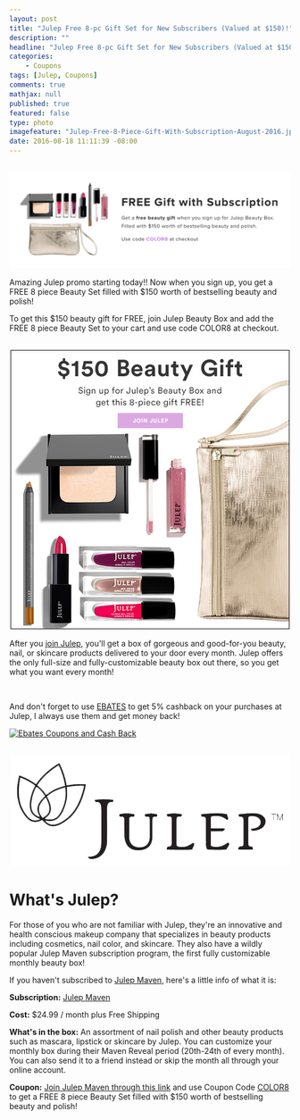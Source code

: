 ```yaml
---
layout: post
title: "Julep Free 8-pc Gift Set for New Subscribers (Valued at $150)!"
description: ""
headline: "Julep Free 8-pc Gift Set for New Subscribers (Valued at $150)!"
categories: 
    - Coupons
tags: [Julep, Coupons]
comments: true
mathjax: null
published: true
featured: false
type: photo
imagefeature: "Julep-Free-8-Piece-Gift-With-Subscription-August-2016.jpg"
date: 2016-08-18 11:11:39 -08:00
---
```


<br>

<center><a href="http://shareasale.com/r.cfm?b=898326&u=1115177&m=49325&urllink=&afftrack=" target="_blank"><img src="/images/Julep-Free-8-Piece-Gift-With-Subscription-August-2016-Coupon.png" border="0" style="border:none;max-width:100%;" />
</a></center>

<p>Amazing Julep promo starting today!! Now when you sign up, you get a FREE 8 piece Beauty Set filled with $150 worth of bestselling beauty and polish!</p>

<p>To get this $150 beauty gift for FREE, join Julep Beauty Box and add the FREE 8 piece Beauty Set to your cart and use code COLOR8 at checkout.</p>

<br>

<center><a href="http://shareasale.com/r.cfm?b=898326&u=1115177&m=49325&urllink=&afftrack=" target="_blank"><img src="/images/Julep-Free-8-Piece-Gift-With-Subscription-August-2016.jpg" border="0" style="border:none;max-width:100%;" />
</a></center>

<p>After you <a href="http://shareasale.com/r.cfm?b=898326&u=1115177&m=49325&urllink=&afftrack=" target="_blank">join Julep</a>, you'll get a box of gorgeous and good-for-you beauty, nail, or skincare products delivered to your door every month. Julep offers the only full-size and fully-customizable beauty box out there, so you get what you want every month!</p>

<br>

<p>And don't forget to use <a href="http://www.ebates.com/rf.do?referrerid=nFbj2DqrCN%2BpB5AWKzmAFQ%3D%3D&eeid=30337" target="_blank">EBATES</a> to get 5% cashback on your purchases at Julep, I always use them and get money back!</p>

<a href='http://www.ebates.com/rf.do?referrerid=nFbj2DqrCN%2BpB5AWKzmAFQ%3D%3D&eeid=28585' target='_blank' rel='nofollow'><img src='http://www.ebates.com/referral/2012/global_files/images/ebates_logo.png' alt='Ebates Coupons and Cash Back' height='31' width='171' border='0'/></a>

<br>

<center><a href="http://refer.julep.com/v2/share/6232653664775881338" target="_blank"><img src="/images/JulepLogo.jpg" border="0" style="border:none;max-width:100%;" />
</a></center>

# What's Julep?
<p>For those of you who are not familiar with Julep, they're an innovative and health conscious makeup company that specializes in beauty products including cosmetics, nail color, and skincare. 
They also have a wildly popular Julep Maven subscription program, the first fully customizable monthly beauty box!</p>

<p>If you haven't subscribed to <a href="http://refer.julep.com/v2/share/6232653664775881338" target="_blank">Julep Maven</a>, here's a little info of what it is:</p>

<p><b>Subscription:</b> <a href="http://refer.julep.com/v2/share/6232653664775881338" target="_blank">Julep Maven</a></p>
<p><b>Cost:</b> $24.99 / month plus Free Shipping</p>
<p><b>What's in the box:</b> An assortment of nail polish and other beauty products such as mascara, lipstick or skincare by Julep. 
You can customize your monthly box during their Maven Reveal period (20th-24th of every month). 
You can also send it to a friend instead or skip the month all through your online account.</p>
<p><b>Coupon:</b> <a href="http://shareasale.com/r.cfm?b=898326&u=1115177&m=49325&urllink=&afftrack=" target="_blank">Join Julep Maven through this link</a> and use Coupon Code <a href="http://shareasale.com/r.cfm?b=898326&u=1115177&m=49325&urllink=&afftrack=" target="_blank">COLOR8</a> to get a FREE 8 piece Beauty Set filled with $150 worth of bestselling beauty and polish!</p>
